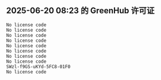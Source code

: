 ## 2025-06-20 08:23 的 GreenHub 许可证
```
No license code
No license code
No license code
No license code
No license code
No license code
No license code
No license code
SWzl-f9GS-uKYd-5FC8-01F0
No license code
```
